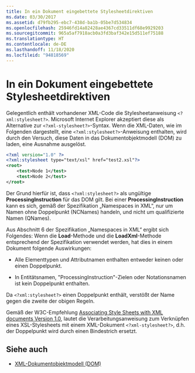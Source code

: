 ```yaml
---
title: In ein Dokument eingebettete Stylesheetdirektiven
ms.date: 03/30/2017
ms.assetid: d79fb295-ebc7-438d-ba1b-05be7d534834
ms.openlocfilehash: 25946fd14a82428ae4367cd33511df68e9929203
ms.sourcegitcommit: 965a5af7918acb0a3fd3baf342e15d511ef75188
ms.translationtype: HT
ms.contentlocale: de-DE
ms.lasthandoff: 11/18/2020
ms.locfileid: "94818569"
---
```

# <a name="style-sheet-directives-embedded-in-a-document"></a>In ein Dokument eingebettete Stylesheetdirektiven

Gelegentlich enthält vorhandener XML-Code die Stylesheetanweisung `<?xml:stylesheet?>`. Microsoft Internet Explorer akzeptiert diese als Alternative zur `<?xml-stylesheet?>`-Syntax. Wenn die XML-Daten, wie im Folgenden dargestellt, eine `<?xml:stylesheet?>`-Anweisung enthalten, wird durch den Versuch, diese Daten in das Dokumentobjektmodell (DOM) zu laden, eine Ausnahme ausgelöst.

```xml
<?xml version="1.0" ?>
<?xml:stylesheet type="text/xsl" href="test2.xsl"?>
<root>
    <test>Node 1</test>
    <test>Node 2</test>
</root>
```

Der Grund hierfür ist, dass `<?xml:stylesheet?>` als ungültige **ProcessingInstruction** für das DOM gilt. Bei einer **ProcessingInstruction** kann es sich, gemäß der Spezifikation „Namespaces in XML“, nur um Namen ohne Doppelpunkt (NCNames) handeln, und nicht um qualifizierte Namen (QNames).

Aus Abschnitt 6 der Spezifikation „Namespaces in XML“ ergibt sich Folgendes: Wenn die **Load**-Methode und die **LoadXml**-Methode entsprechend der Spezifikation verwendet werden, hat dies in einem Dokument folgende Auswirkungen:

- Alle Elementtypen und Attributnamen enthalten entweder keinen oder einen Doppelpunkt.

- In Entitätsnamen, "ProcessingInstruction"-Zielen oder Notationsnamen ist kein Doppelpunkt enthalten.

Da `<?xml:stylesheet?>` einen Doppelpunkt enthält, verstößt der Name gegen die zweite der obigen Regeln.

Gemäß der W3C-Empfehlung [Associating Style Sheets with XML documents Version 1.0](https://www.w3.org/TR/xml-stylesheet/), lautet die Verarbeitungsanweisung zum Verknüpfen eines XSL-Stylesheets mit einem XML-Dokument `<?xml-stylesheet?>`, d.h. der Doppelpunkt wird durch einen Bindestrich ersetzt.

## <a name="see-also"></a>Siehe auch

- [XML-Dokumentobjektmodell (DOM)](xml-document-object-model-dom.md)
